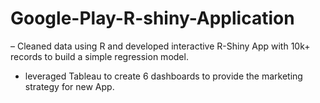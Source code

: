 # Google-Play-R-shiny-Application

– Cleaned data using R and developed interactive R-Shiny App with 10k+ records to build a simple regression model.
- leveraged Tableau to create 6 dashboards to provide the marketing strategy for new App.
